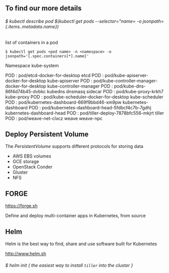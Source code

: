 ## To find our more details

###### $ kubectl describe pod $(kubectl get pods --selector="name=<name pod> -o jsonpath={.items..metadata.name})

list of containers in a pod

	$ kubectl get pods <pod name> -n <namespace> -o jsonpath='{.spec.containers[*].name}'

Namespace kube-system

POD : pod/etcd-docker-for-desktop
	etcd
POD : pod/kube-apiserver-docker-for-desktop
	kube-apiserver
POD : pod/kube-controller-manager-docker-for-desktop
	kube-controller-manager
POD : pod/kube-dns-86f4d74b45-dvbkc
	kubedns dnsmasq sidecar
POD : pod/kube-proxy-krkh7
	kube-proxy
POD : pod/kube-scheduler-docker-for-desktop
	kube-scheduler
POD : pod/kubernetes-dashboard-669f9bbd46-xm9pw
	kubernetes-dashboard
POD : pod/kubernetes-dashboard-head-5fdbcf4c7b-7gdhj
	kubernetes-dashboard-head
POD : pod/tiller-deploy-7878bfc556-mkjrt
	tiller
POD : pod/weave-net-clxcz
	weave weave-npc


## Deploy Persistent Volume

The *PersistentVolume* supports different protocols for storing data
 * AWS EBS volumes
 * GCE storage
 * OpenStack Conder
 * Gluster
 * NFS 

## FORGE

https://forge.sh

Define and deploy multi-container apps in Kubernetes, from source

## Helm

Helm is the best way to find, share and use software built for Kubernetes

http://www.helm.sh

###### $ helm init { the easiest way to install ```tiller``` into the cluster }
